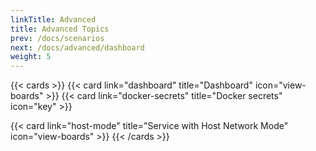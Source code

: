 ```yaml
---
linkTitle: Advanced
title: Advanced Topics
prev: /docs/scenarios
next: /docs/advanced/dashboard
weight: 5
---
```

{{< cards >}}
  {{< card link="dashboard" title="Dashboard" icon="view-boards" >}}
  {{< card link="docker-secrets" title="Docker secrets" icon="key" >}}
  <!-- {{< card link="headscale" title="Headscale" icon="server" >}} -->
  {{< card link="host-mode" title="Service with Host Network Mode" icon="view-boards" >}}
{{< /cards >}}
